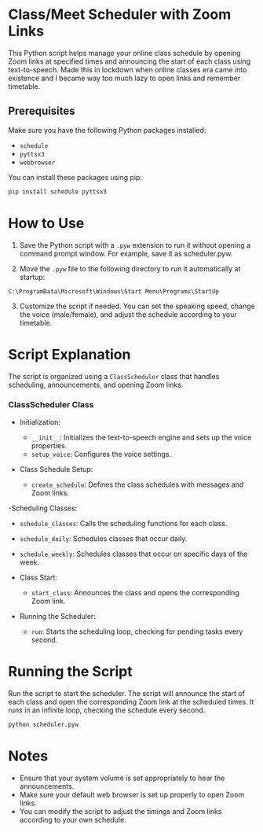 # Class/Meet Scheduler with Zoom Links

This Python script helps manage your online class schedule by opening Zoom links at specified times and announcing the start of each class using text-to-speech. 
Made this in lockdown when online classes era came into existence and I became way too much lazy to open links and remember timetable.
## Prerequisites

Make sure you have the following Python packages installed:

- `schedule`
- `pyttsx3`
- `webbrowser`

You can install these packages using pip:

```bash
pip install schedule pyttsx3
```

# How to Use
1. Save the Python script with a `.pyw` extension to run it without opening a command prompt window. For example, save it as scheduler.pyw.

2. Move the `.pyw` file to the following directory to run it automatically at startup:

```plaintext
C:\ProgramData\Microsoft\Windows\Start Menu\Programs\StartUp
```
3. Customize the script if needed. You can set the speaking speed, change the voice (male/female), and adjust the schedule according to your timetable.

# Script Explanation
The script is organized using a `ClassScheduler` class that handles scheduling, announcements, and opening Zoom links.

### ClassScheduler Class
- Initialization:
  - `__init__`: Initializes the text-to-speech engine and sets up the voice properties.
  - `setup_voice`: Configures the voice settings.
    
- Class Schedule Setup:
  - `create_schedule`: Defines the class schedules with messages and Zoom links.
    
-Scheduling Classes:

  - `schedule_classes`: Calls the scheduling functions for each class.
  - `schedule_daily`: Schedules classes that occur daily.
  - `schedule_weekly`: Schedules classes that occur on specific days of the week.

- Class Start:
  - `start_class`: Announces the class and opens the corresponding Zoom link.
    
- Running the Scheduler:

  - `run`: Starts the scheduling loop, checking for pending tasks every second.

# Running the Script
Run the script to start the scheduler. The script will announce the start of each class and open the corresponding Zoom link at the scheduled times. It runs in an infinite loop, checking the schedule every second.

```bash
python scheduler.pyw
```
 # Notes
- Ensure that your system volume is set appropriately to hear the announcements.
- Make sure your default web browser is set up properly to open Zoom links.
- You can modify the script to adjust the timings and Zoom links according to your own schedule.
